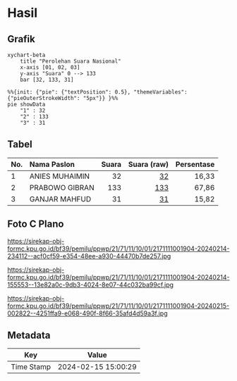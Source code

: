 # Hasil

## Grafik

```mermaid
xychart-beta
    title "Perolehan Suara Nasional"
    x-axis [01, 02, 03]
    y-axis "Suara" 0 --> 133
    bar [32, 133, 31]
```

```mermaid
%%{init: {"pie": {"textPosition": 0.5}, "themeVariables": {"pieOuterStrokeWidth": "5px"}} }%%
pie showData
    "1" : 32
    "2" : 133
    "3" : 31
```

## Tabel

| No. | Nama Paslon    | Suara | Suara (raw) | Persentase |
|:--- |:-------------- | -----:| -----------:| ----------:|
| 1   | ANIES MUHAIMIN | 32    | [32][p-1]   | 16,33      |
| 2   | PRABOWO GIBRAN | 133   | [133][p-2]  | 67,86      |
| 3   | GANJAR MAHFUD  | 31    | [31][p-3]   | 15,82      |


[p-1]: https://github.com/gigit-pemilu/pemilu-2024/blob/main/pilpres/hitung-suara/sub/21-kepulauan-riau/sub/71-kota-batam/sub/11-sagulung/sub/1001-tembesi/sub/904-tps/sub/paslon-1.txt
[p-2]: https://github.com/gigit-pemilu/pemilu-2024/blob/main/pilpres/hitung-suara/sub/21-kepulauan-riau/sub/71-kota-batam/sub/11-sagulung/sub/1001-tembesi/sub/904-tps/sub/paslon-2.txt
[p-3]: https://github.com/gigit-pemilu/pemilu-2024/blob/main/pilpres/hitung-suara/sub/21-kepulauan-riau/sub/71-kota-batam/sub/11-sagulung/sub/1001-tembesi/sub/904-tps/sub/paslon-3.txt

## Foto C Plano

https://sirekap-obj-formc.kpu.go.id/bf39/pemilu/ppwp/21/71/11/10/01/2171111001904-20240214-234112--acf0cf59-e354-48ee-a930-44470b7de257.jpg

https://sirekap-obj-formc.kpu.go.id/bf39/pemilu/ppwp/21/71/11/10/01/2171111001904-20240214-155553--13e82a0c-9db3-4024-8e07-44c032ba99cf.jpg

https://sirekap-obj-formc.kpu.go.id/bf39/pemilu/ppwp/21/71/11/10/01/2171111001904-20240215-002822--4251ffa9-e068-490f-8f66-35afd4d59a3f.jpg


## Metadata

| Key        | Value               |
| ---------- | ------------------- |
| Time Stamp | 2024-02-15 15:00:29 |



